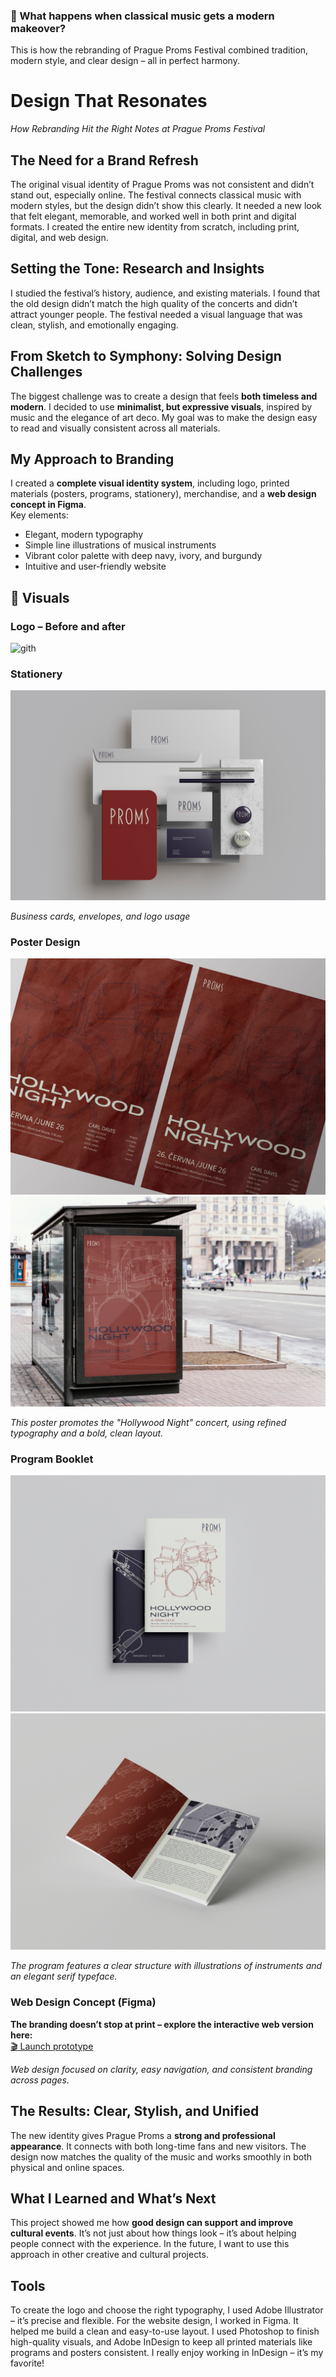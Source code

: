 ### 🎼 What happens when classical music gets a modern makeover?  
This is how the rebranding of Prague Proms Festival combined tradition, modern style, and clear design – all in perfect harmony.

# Design That Resonates  
*How Rebranding Hit the Right Notes at Prague Proms Festival*


## The Need for a Brand Refresh  
The original visual identity of Prague Proms was not consistent and didn’t stand out, especially online. The festival connects classical music with modern styles, but the design didn’t show this clearly. It needed a new look that felt elegant, memorable, and worked well in both print and digital formats.
I created the entire new identity from scratch, including print, digital, and web design.


## Setting the Tone: Research and Insights  
I studied the festival’s history, audience, and existing materials. I found that the old design didn’t match the high quality of the concerts and didn’t attract younger people. The festival needed a visual language that was clean, stylish, and emotionally engaging.


## From Sketch to Symphony: Solving Design Challenges  
The biggest challenge was to create a design that feels **both timeless and modern**. I decided to use **minimalist, but expressive visuals**, inspired by music and the elegance of art deco. My goal was to make the design easy to read and visually consistent across all materials.


## My Approach to Branding  
I created a **complete visual identity system**, including logo, printed materials (posters, programs, stationery), merchandise, and a **web design concept in Figma**.  
Key elements:  
- Elegant, modern typography
- Simple line illustrations of musical instruments
- Vibrant color palette with deep navy, ivory, and burgundy
- Intuitive and user-friendly website


## 🎨 Visuals  

### Logo – Before and after
![gith](https://github.com/user-attachments/assets/eb07b695-b7cd-43f0-87ce-49895a8ddc1c)


### Stationery  
![Logo and Stationery](https://github.com/ValerieVirt/english-for-designers/blob/3728cd80b18839cebc653bd702c20831ad821618/IMG/ad696191-7703-44f4-a47c-95ef00eff8c6.jpg)

*Business cards, envelopes, and logo usage*


### Poster Design  
![Obrázek 1](https://github.com/ValerieVirt/english-for-designers/blob/2ddd441a3e62ea55cc56fd0b4df0bb92a3889df4/IMG/1ef1729f-4006-4ce7-be80-d930c055d509_rw_1920.jpg) 
![Obrázek 2](https://github.com/ValerieVirt/english-for-designers/blob/0b211a54d24c1738fd2bb81c36859bc2704a9558/IMG/444f3711-3b69-46aa-b4f5-7034f9a46d68_rw_3840.jpg) 


*This poster promotes the "Hollywood Night" concert, using refined typography and a bold, clean layout.*


### Program Booklet  
![Program Booklet Interior](https://github.com/ValerieVirt/english-for-designers/blob/09d2432d0ea475960436805d8e8471ca82313cd8/IMG/c5cdd3e8-22e1-4391-bd8f-3b4e5fa13f46.jpg)![Obrázek 2](https://github.com/ValerieVirt/english-for-designers/blob/f671dff6b093afc67b75a933144c4bbda6635650/IMG/e47307b2-dc2b-4785-9f0a-3b9604766917.jpg)

*The program features a clear structure with illustrations of instruments and an elegant serif typeface.*


### Web Design Concept (Figma)  
**The branding doesn’t stop at print – explore the interactive web version here:**  
[🎬 Launch prototype](https://www.figma.com/proto/k4VsZOdwGLc4smAPIvQdFi/V%C5%A0KK?node-id=102-177&p=f&scaling=scale-down&content-scaling=fixed&page-id=0%3A1&embed-host=share)

*Web design focused on clarity, easy navigation, and consistent branding across pages.*


## The Results: Clear, Stylish, and Unified  
The new identity gives Prague Proms a **strong and professional appearance**. It connects with both long-time fans and new visitors. The design now matches the quality of the music and works smoothly in both physical and online spaces.


## What I Learned and What’s Next  
This project showed me how **good design can support and improve cultural events**. It’s not just about how things look – it’s about helping people connect with the experience. In the future, I want to use this approach in other creative and cultural projects.


## Tools
To create the logo and choose the right typography, I used Adobe Illustrator – it’s precise and flexible.
For the website design, I worked in Figma. It helped me build a clean and easy-to-use layout.
I used Photoshop to finish high-quality visuals, and Adobe InDesign to keep all printed materials like programs and posters consistent.
I really enjoy working in InDesign – it’s my favorite!
